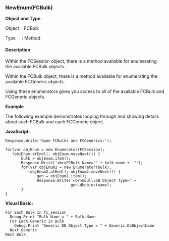 ### NewEnum(FCBulk)

**Object and Type**

Object   : FCBulk

Type     : Method

#### Description

Within the FCSession object, there is a method available for enumerating the available FCBulk objects.

Within the FCBulk object, there is a method available for enumerating the available FCGeneric objects.

Using these enumerators gives you access to all of the available FCBulk and FCGeneric objects.

**Example**

The following example demonstrates looping through and showing details about each FCBulk and each FCGeneric object.

**JavaScript:**
```
Response.Write('Open FCBulks and FCGenerics:');

for(var objEnum = new Enumerator(FCSession);
   !objEnum.atEnd(); objEnum.moveNext()) {
       bulk = objEnum.item();
       Response.Write('<br>FCBulk Name="' + bulk.name + '"');
       for(var objEnum2 = new Enumerator(bulk);
          !objEnum2.atEnd(); objEnum2.moveNext()) {
              gen = objEnum2.item();                             
              Response.Write('<br>&bull;DB Object Type=' +
                             gen.dbobjectname);
       }
}
```

**Visual Basic:**
```
For Each Bulk In fc_session
  Debug.Print "Bulk Name = " + Bulk.Name
  For Each Generic In Bulk
    Debug.Print "Generic DB Object Type = " + Generic.DbObjectName
  Next Generic
Next Bulk
```